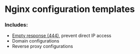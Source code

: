<h1>Nginx configuration templates</h1>
<h3>Includes:</h3>
<ul>
  <li><a href="https://github.com/gabrielkheisa/nginx_template/blob/main/empty_response">Empty response (444)</a>, prevent direct IP access</li>
  <li>Domain configurations</li>
  <li>Reverse proxy configurations</li>
</ul>
